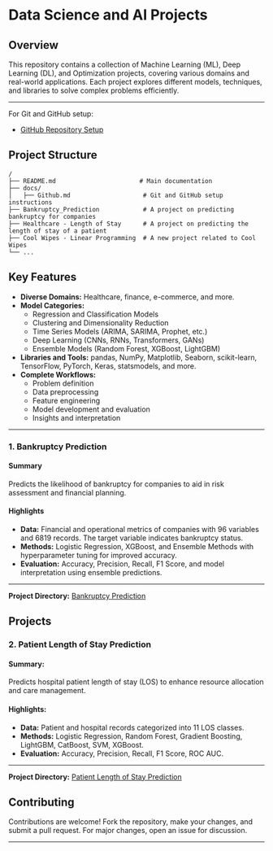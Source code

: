 # Data Science and AI Projects

## **Overview**
This repository contains a collection of Machine Learning (ML), Deep Learning (DL), and Optimization projects, covering various domains and real-world applications. Each project explores different models, techniques, and libraries to solve complex problems efficiently.

---

For Git and GitHub setup:
- [GitHub Repository Setup](./Docs/Github.md)

## **Project Structure**

```plaintext
/
├── README.md                       # Main documentation
├── docs/
│   ├── Github.md                    # Git and GitHub setup instructions
├── Bankruptcy_Prediction            # A project on predicting bankruptcy for companies
├── Healthcare - Length of Stay      # A project on predicting the length of stay of a patient
├── Cool Wipes - Linear Programming  # A new project related to Cool Wipes
└── ...
```

## **Key Features**

- **Diverse Domains:** Healthcare, finance, e-commerce, and more.
- **Model Categories:**
  - Regression and Classification Models
  - Clustering and Dimensionality Reduction
  - Time Series Models (ARIMA, SARIMA, Prophet, etc.)
  - Deep Learning (CNNs, RNNs, Transformers, GANs)
  - Ensemble Models (Random Forest, XGBoost, LightGBM)
- **Libraries and Tools:** pandas, NumPy, Matplotlib, Seaborn, scikit-learn, TensorFlow, PyTorch, Keras, statsmodels, and more.
- **Complete Workflows:**
  - Problem definition
  - Data preprocessing
  - Feature engineering
  - Model development and evaluation
  - Insights and interpretation

---
### **1. Bankruptcy Prediction**

#### Summary
Predicts the likelihood of bankruptcy for companies to aid in risk assessment and financial planning.

#### Highlights
- **Data:** Financial and operational metrics of companies with 96 variables and 6819 records. The target variable indicates bankruptcy status.
- **Methods:** Logistic Regression, XGBoost, and Ensemble Methods with hyperparameter tuning for improved accuracy.
- **Evaluation:** Accuracy, Precision, Recall, F1 Score, and model interpretation using ensemble predictions.

---
**Project Directory:**  [Bankruptcy Prediction](./Bankruptcy%20Prediction/Projectdetails.md)

## **Projects**

### **2. Patient Length of Stay Prediction**

#### **Summary:**
Predicts hospital patient length of stay (LOS) to enhance resource allocation and care management.

#### **Highlights:**
- **Data:** Patient and hospital records categorized into 11 LOS classes.
- **Methods:** Logistic Regression, Random Forest, Gradient Boosting, LightGBM, CatBoost, SVM, XGBoost.
- **Evaluation:** Accuracy, Precision, Recall, F1 Score, ROC AUC.
---
**Project Directory:**  [Patient Length of Stay Prediction](./Healthcare%20-%20Length%20of%20Stay/Projectdetails.md)


## **Contributing**
Contributions are welcome! Fork the repository, make your changes, and submit a pull request. For major changes, open an issue for discussion.

---
